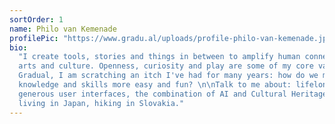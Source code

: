 ```yaml
---
sortOrder: 1
name: Philo van Kemenade
profilePic: "https://www.gradu.al/uploads/profile-philo-van-kemenade.jpg"
bio:
  "I create tools, stories and things in between to amplify human connection with
  arts and culture. Openness, curiosity and play are some of my core values. With
  Gradual, I am scratching an itch I've had for many years: how do we make exchanging
  knowledge and skills more easy and fun? \n\nTalk to me about: lifelong learning,
  generous user interfaces, the combination of AI and Cultural Heritage, handstands,
  living in Japan, hiking in Slovakia."
---
```

